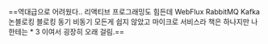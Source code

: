 ==역대급으로 어려웠다.. 리액티브 프로그래밍도 힘든데 WebFlux RabbitMQ Kafka 논블로킹 블로킹 동기 비동기 모든게 쉽지 않았고 마이크로 서비스라 책은 하나지만 나한테는 * 3 이여서 굉장히 오래 걸림.==
